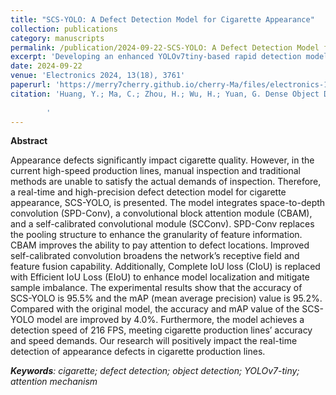 ```yaml
---
title: "SCS-YOLO: A Defect Detection Model for Cigarette Appearance"
collection: publications
category: manuscripts
permalink: /publication/2024-09-22-SCS-YOLO: A Defect Detection Model for Cigarette Appearance
excerpt: 'Developing an enhanced YOLOv7tiny-based rapid detection model for cigarette appearance defects. '
date: 2024-09-22
venue: 'Electronics 2024, 13(18), 3761'
paperurl: 'https://merry7cherry.github.io/cherry-Ma/files/electronics-13-02312.pdf'
citation: 'Huang, Y.; Ma, C.; Zhou, H.; Wu, H.; Yuan, G. Dense Object Detection Based on De-Homogenized Queries. Electronics 2024, 13, 2312. https://doi.org/10.3390/electronics13122312
        
        '
---
```


**Abstract**

Appearance defects significantly impact cigarette quality. However, in the current high-speed production lines, manual inspection and traditional methods are unable to satisfy the actual demands of inspection. Therefore, a real-time and high-precision defect detection model for cigarette appearance, SCS-YOLO, is presented. The model integrates space-to-depth convolution (SPD-Conv), a convolutional block attention module (CBAM), and a self-calibrated convolutional module (SCConv). SPD-Conv replaces the pooling structure to enhance the granularity of feature information. CBAM improves the ability to pay attention to defect locations. Improved self-calibrated convolution broadens the network’s receptive field and feature fusion capability. Additionally, Complete IoU loss (CIoU) is replaced with Efficient IoU Loss (EIoU) to enhance model localization and mitigate sample imbalance. The experimental results show that the accuracy of SCS-YOLO is 95.5% and the mAP (mean average precision) value is 95.2%. Compared with the original model, the accuracy and mAP value of the SCS-YOLO model are improved by 4.0%. Furthermore, the model achieves a detection speed of 216 FPS, meeting cigarette production lines’ accuracy and speed demands. Our research will positively impact the real-time detection of appearance defects in cigarette production lines.

_**Keywords**: cigarette; defect detection; object detection; YOLOv7-tiny; attention mechanism_
